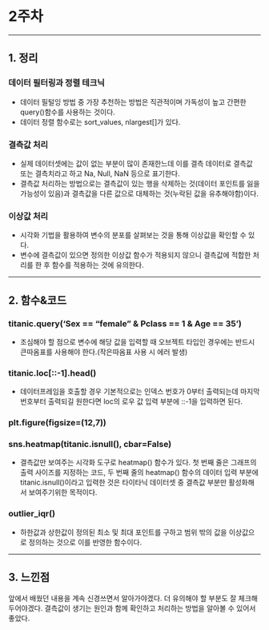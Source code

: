 # 2주차
---
## 1. 정리
### 데이터 필터링과 정렬 테크닉
* 데이터 필털잉 방법 중 가장 추천하는 방법은 직관적이며 가독성이 높고 간편한 query()함수를 사용하는 것이다.
* 데이터 정렬 함수로는 sort_values, nlargest[]가 있다.
### 결측값 처리
* 실제 데이터셋에는 값이 없는 부분이 많이 존재한느데 이를 결측 데이터로 결측값 또는 결측치라고 하고 Na, Null, NaN 등으로 표기한다.
* 결측값 처리하는 방법으로는 결측값이 있는 행을 삭제하는 것(데이터 포인트를 잃을 가능성이 있음)과 결측값을 다른 값으로 대체하는 것(누락된 값을 유추해야함)이다. 
### 이상값 처리
* 시각화 기법을 활용하여 변수의 분포를 살펴보는 것을 통해 이상값을 확인할 수 있다.
* 변수에 결측값이 있으면 정의한 이상값 함수가 적용되지 않으니 결측값에 적합한 처리를 한 후 함수를 적용하는 것에 유의한다.
---
## 2. 함수&코드
### titanic.query(‘Sex == “female” & Pclass == 1 & Age == 35’)
* 조심해야 할 점으로 변수에 해당 값을 입력할 때 오브젝트 타입인 경우에는 반드시 큰따옴표를 사용해야 한다.(작은따옴표 사용 시 에러 발생)

### titanic.loc[::-1].head()
* 데이터프레임을 호출할 경우 기본적으로는 인덱스 번호가 0부터 출력되는데 마지막 번호부터 출력되길 원한다면 loc의 로우 값 입력 부분에 ::-1을 입력하면 된다.

### plt.figure(figsize=(12,7))
### sns.heatmap(titanic.isnull(), cbar=False)
* 결측값만 보여주는 시각화 도구로 heatmap() 함수가 있다. 첫 번째 줄은 그래프의 출력 사이즈를 지정하는 코드, 두 번째 줄의 heatmap() 함수의 데이터 입력 부분에 titanic.isnull()이라고 입력한 것은 타이타닉 데이터셋 중 결측값 부분만 활성화해서 보여주기위한 목적이다.
  
### outlier_iqr()
* 하한값과 상한값이 정의된 최소 및 최대 포인트를 구하고 범위 밖의 값을 이상값으로 정의하는 것으로 이를 반영한 함수이다.
---
## 3. 느낀점
앞에서 배웠던 내용을 계속 신경쓰면서 알아가야겠다. 더 유의해야 할 부분도 잘 체크해 두어야겠다. 결측값이 생기는 원인과 함께 확인하고 처리하는 방법을 알아볼 수 있어서 좋았다.
